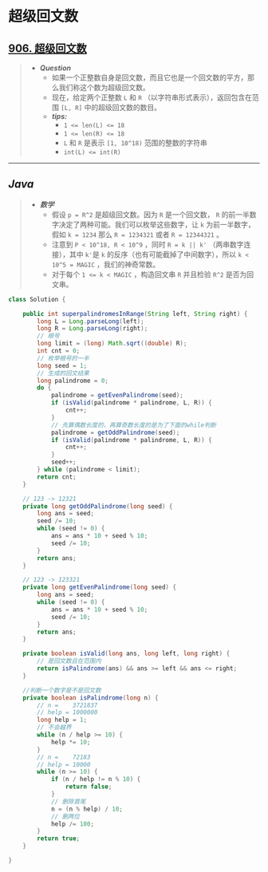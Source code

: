 # 超级回文数

## [906. 超级回文数](https://leetcode.cn/problems/super-palindromes/)

> - ***Question***
>   - 如果一个正整数自身是回文数，而且它也是一个回文数的平方，那么我们称这个数为超级回文数。
>   - 现在，给定两个正整数 `L` 和 `R` （以字符串形式表示），返回包含在范围 `[L, R]` 中的超级回文数的数目。
>   - ***tips:***
>     - `1 <= len(L) <= 18`
>     - `1 <= len(R) <= 18`
>     - `L` 和 `R` 是表示 `[1, 10^18)` 范围的整数的字符串
>     - `int(L) <= int(R)`

---

## *Java*

> - ***数学***
>   - 假设 `p = R^2` 是超级回文数。因为 `R` 是一个回文数， `R` 的前一半数字决定了两种可能。我们可以枚举这些数字，让 `k` 为前一半数字，假如 `k = 1234` 那么 `R = 1234321` 或者 `R = 12344321` 。
>   - 注意到 `P < 10^18, R < 10^9` ，同时 `R = k || k'` （两串数字连接），其中 `k'`是 `k` 的反序（也有可能截掉了中间数字），所以 `k < 10^5 = MAGIC` ，我们的神奇常数。
>   - 对于每个 `1 <= k < MAGIC` ，构造回文串 `R` 并且检验 `R^2` 是否为回文串。

```java
class Solution {

    public int superpalindromesInRange(String left, String right) {
        long L = Long.parseLong(left);
        long R = Long.parseLong(right);
        // 根号
        long limit = (long) Math.sqrt((double) R);
        int cnt = 0;
        // 枚举根号的一半
        long seed = 1;
        // 生成的回文结果
        long palindrome = 0;
        do {
            palindrome = getEvenPalindrome(seed);
            if (isValid(palindrome * palindrome, L, R)) {
                cnt++;
            }
            // 先算偶数长度的，再算奇数长度的是为了下面的while判断
            palindrome = getOddPalindrome(seed);
            if (isValid(palindrome * palindrome, L, R)) {
                cnt++;
            }
            seed++;
        } while (palindrome < limit);
        return cnt;
    }

    // 123 -> 12321
    private long getOddPalindrome(long seed) {
        long ans = seed;
        seed /= 10;
        while (seed != 0) {
            ans = ans * 10 + seed % 10;
            seed /= 10;
        }
        return ans;
    }

    // 123 -> 123321
    private long getEvenPalindrome(long seed) {
        long ans = seed;
        while (seed != 0) {
            ans = ans * 10 + seed % 10;
            seed /= 10;
        }
        return ans;
    }

    private boolean isValid(long ans, long left, long right) {
        // 是回文数且在范围内
        return isPalindrome(ans) && ans >= left && ans <= right;
    }

    //判断一个数字是不是回文数
    private boolean isPalindrome(long n) {
        // n =    3721837
        // help = 1000000
        long help = 1;
        // 不会越界
        while (n / help >= 10) {
            help *= 10;
        }
        // n =    72183
        // help = 10000
        while (n >= 10) {
            if (n / help != n % 10) {
                return false;
            }
            // 删除首尾
            n = (n % help) / 10;
            // 删两位
            help /= 100;
        }
        return true;
    }

}
```
